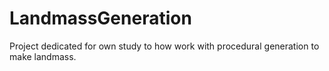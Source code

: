 # LandmassGeneration
 
Project dedicated for own study to how work with procedural generation to make landmass.
